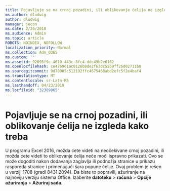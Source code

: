 ```yaml
---
title: Pojavljuje se na crnoj pozadini, ili oblikovanje ćelija ne izgleda kako treba
ms.author: dludwig
author: dludwig
manager: jecon
ms.date: 2/26/2018
ms.audience: Admin
ms.topic: article
ROBOTS: NOINDEX, NOFOLLOW
localization_priority: Normal
ms.collection: Adm_O365
ms.custom: ''
ms.assetid: 92095f9c-4610-443c-8fc4-ddc49b2e6162
ms.openlocfilehash: ce476961ac8126b8de2f63dc52b9ff26d02711b8
ms.sourcegitcommit: 9d78905c512192ffc4675468abd2efc5f2e4baf4
ms.translationtype: MT
ms.contentlocale: sr-Latn-RS
ms.lasthandoff: 04/23/2019
ms.locfileid: "32389865"
---
```

# <a name="a-black-background-appears-or-cell-formatting-doesnt-look-right"></a>Pojavljuje se na crnoj pozadini, ili oblikovanje ćelija ne izgleda kako treba

U programu Excel 2016, možda ćete videti na neočekivane crnoj pozadini, ili možda ćete videti to oblikovanje ćelija neće moći ispravno prikazati. Ovo se može dogoditi nakon dodavanja zaglavlja ili podnožja stranice u prikazu rasporeda stranice i primenjujući šara popune ćelije. Ovaj problem je rešen u verziji 1708 (gradi 8431.2094). Da biste to popravili, ažuriranje na najnoviju verziju sistema Office. Izaberite **datoteku** \> **računa** \> **Opcije ažuriranja** \> **Ažuriraj sada**.
  

